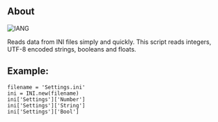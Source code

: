 ## About
![lANG](https://img.shields.io/badge/LANG-RUBY(%20RGSS%20)-red?style=for-the-badge&logo=appveyo)
<p>Reads data from INI files simply and quickly. This script reads integers, UTF-8 encoded strings, booleans and floats.</p>

## Example:
```
filename = 'Settings.ini'
ini = INI.new(filename)
ini['Settings']['Number']
ini['Settings']['String']
ini['Settings']['Bool']
```

